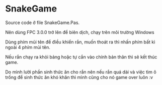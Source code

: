 # SnakeGame
Source code ở file SnakeGame.Pas. 


Nên dùng FPC 3.0.0 trở lên để biên dịch, chạy trên môi trường Windows

Dùng phím mủi tên để điều khiển rắn, muốn thoát ra thì nhấn phím bất kì ngoài 4 phím mủi tên. 

Nếu rắn chạy ra khỏi bảng hoặc tự cắn vào chính bản thân thì sẽ kết thúc game. 

Do mình lười phần sinh thức ăn cho rắn nên nếu rắn quá dài và việc tìm ô trống để sinh thức ăn khó khăn thì mình cũng cho nó game over luôn :v
